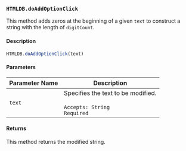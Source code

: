 ### `HTMLDB.doAddOptionClick`

This method adds zeros at the beginning of a given `text` to construct a string with the length of `digitCount`.

#### Description

```javascript
HTMLDB.doAddOptionClick(text)
```

#### Parameters

| Parameter Name             | Description                               |
| -------------------------- | ----------------------------------------- |
| `text` | Specifies the text to be modified.<br><br>`Accepts: String`<br>`Required` |

#### Returns

This method returns the modified string.